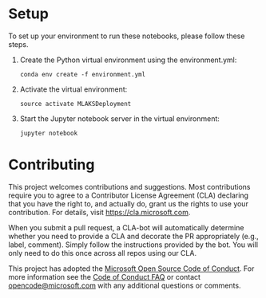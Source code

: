 # Setup

To set up your environment to run these notebooks, please follow these
steps.

1. Create the Python virtual environment using the environment.yml:
   ```
   conda env create -f environment.yml
   ```
2. Activate the virtual environment:
   ```
   source activate MLAKSDeployment
   ```
3. Start the Jupyter notebook server in the virtual environment:
   ```
   jupyter notebook
   ```

# Contributing

This project welcomes contributions and suggestions.  Most contributions require you to agree to a
Contributor License Agreement (CLA) declaring that you have the right to, and actually do, grant us
the rights to use your contribution. For details, visit https://cla.microsoft.com.

When you submit a pull request, a CLA-bot will automatically determine whether you need to provide
a CLA and decorate the PR appropriately (e.g., label, comment). Simply follow the instructions
provided by the bot. You will only need to do this once across all repos using our CLA.

This project has adopted the [Microsoft Open Source Code of Conduct](https://opensource.microsoft.com/codeofconduct/).
For more information see the [Code of Conduct FAQ](https://opensource.microsoft.com/codeofconduct/faq/) or
contact [opencode@microsoft.com](mailto:opencode@microsoft.com) with any additional questions or comments.
